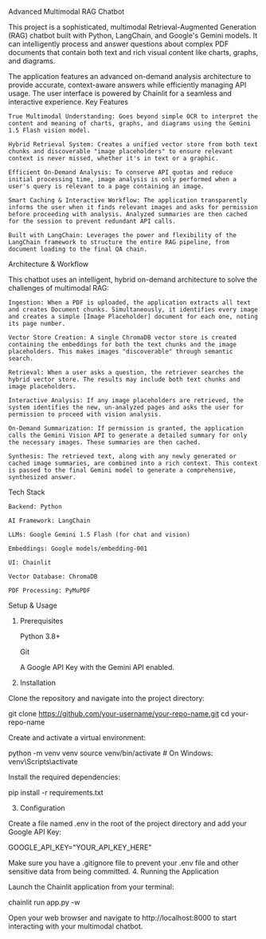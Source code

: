 Advanced Multimodal RAG Chatbot

This project is a sophisticated, multimodal Retrieval-Augmented Generation (RAG) chatbot built with Python, LangChain, and Google's Gemini models. It can intelligently process and answer questions about complex PDF documents that contain both text and rich visual content like charts, graphs, and diagrams.

The application features an advanced on-demand analysis architecture to provide accurate, context-aware answers while efficiently managing API usage. The user interface is powered by Chainlit for a seamless and interactive experience.
Key Features

    True Multimodal Understanding: Goes beyond simple OCR to interpret the content and meaning of charts, graphs, and diagrams using the Gemini 1.5 Flash vision model.

    Hybrid Retrieval System: Creates a unified vector store from both text chunks and discoverable "image placeholders" to ensure relevant context is never missed, whether it's in text or a graphic.

    Efficient On-Demand Analysis: To conserve API quotas and reduce initial processing time, image analysis is only performed when a user's query is relevant to a page containing an image.

    Smart Caching & Interactive Workflow: The application transparently informs the user when it finds relevant images and asks for permission before proceeding with analysis. Analyzed summaries are then cached for the session to prevent redundant API calls.

    Built with LangChain: Leverages the power and flexibility of the LangChain framework to structure the entire RAG pipeline, from document loading to the final QA chain.

Architecture & Workflow

This chatbot uses an intelligent, hybrid on-demand architecture to solve the challenges of multimodal RAG:

    Ingestion: When a PDF is uploaded, the application extracts all text and creates Document chunks. Simultaneously, it identifies every image and creates a simple [Image Placeholder] document for each one, noting its page number.

    Vector Store Creation: A single ChromaDB vector store is created containing the embeddings for both the text chunks and the image placeholders. This makes images "discoverable" through semantic search.

    Retrieval: When a user asks a question, the retriever searches the hybrid vector store. The results may include both text chunks and image placeholders.

    Interactive Analysis: If any image placeholders are retrieved, the system identifies the new, un-analyzed pages and asks the user for permission to proceed with vision analysis.

    On-Demand Summarization: If permission is granted, the application calls the Gemini Vision API to generate a detailed summary for only the necessary images. These summaries are then cached.

    Synthesis: The retrieved text, along with any newly generated or cached image summaries, are combined into a rich context. This context is passed to the final Gemini model to generate a comprehensive, synthesized answer.

Tech Stack

    Backend: Python

    AI Framework: LangChain

    LLMs: Google Gemini 1.5 Flash (for chat and vision)

    Embeddings: Google models/embedding-001

    UI: Chainlit

    Vector Database: ChromaDB

    PDF Processing: PyMuPDF

Setup & Usage
1. Prerequisites

    Python 3.8+

    Git

    A Google API Key with the Gemini API enabled.

2. Installation

Clone the repository and navigate into the project directory:

git clone https://github.com/your-username/your-repo-name.git
cd your-repo-name

Create and activate a virtual environment:

python -m venv venv
source venv/bin/activate  # On Windows: venv\Scripts\activate

Install the required dependencies:

pip install -r requirements.txt

3. Configuration

Create a file named .env in the root of the project directory and add your Google API Key:

GOOGLE_API_KEY="YOUR_API_KEY_HERE"

Make sure you have a .gitignore file to prevent your .env file and other sensitive data from being committed.
4. Running the Application

Launch the Chainlit application from your terminal:

chainlit run app.py -w

Open your web browser and navigate to http://localhost:8000 to start interacting with your multimodal chatbot.